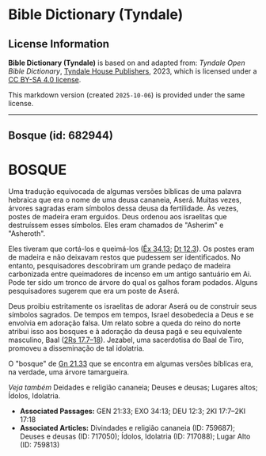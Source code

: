 # Bible Dictionary (Tyndale)

## License Information

**Bible Dictionary (Tyndale)** is based on and adapted from: _Tyndale Open Bible Dictionary_, [Tyndale House Publishers](https://tyndaleopenresources.com/), 2023, which is licensed under a [CC BY-SA 4.0 license](https://creativecommons.org/licenses/by-sa/4.0/legalcode.en).

This markdown version (created `2025-10-06`) is provided under the same license.



--------------------------------

## Bosque (id: 682944)

BOSQUE
======

Uma tradução equivocada de algumas versões bíblicas de uma palavra hebraica que era o nome de uma deusa cananeia, Aserá. Muitas vezes, árvores sagradas eram símbolos dessa deusa da fertilidade. Às vezes, postes de madeira eram erguidos. Deus ordenou aos israelitas que destruíssem esses símbolos. Eles eram chamados de "Asherim" e "Asheroth".

Eles tiveram que cortá\-los e queimá\-los ([Êx 34\.13](https://ref.ly/Exod34:13); [Dt 12\.3](https://ref.ly/Deut12:3)). Os postes eram de madeira e não deixavam restos que pudessem ser identificados. No entanto, pesquisadores descobriram um grande pedaço de madeira carbonizada entre queimadores de incenso em um antigo santuário em Ai. Pode ter sido um tronco de árvore do qual os galhos foram podados. Alguns pesquisadores sugerem que era um poste de Aserá.

Deus proibiu estritamente os israelitas de adorar Aserá ou de construir seus símbolos sagrados. De tempos em tempos, Israel desobedecia a Deus e se envolvia em adoração falsa. Um relato sobre a queda do reino do norte atribui isso aos bosques e à adoração da deusa pagã e seu equivalente masculino, Baal ([2Rs 17\.7–18](https://ref.ly/2Kgs17:7-2Kgs17:18)). Jezabel, uma sacerdotisa do Baal de Tiro, promoveu a disseminação de tal idolatria.

O "bosque" de [Gn 21\.33](https://ref.ly/Gen21:33) que se encontra em algumas versões bíblicas era, na verdade, uma árvore tamargueira.

*Veja também* Deidades e religião cananeia; Deuses e deusas; Lugares altos; Ídolos, Idolatria.

* **Associated Passages:** GEN 21:33; EXO 34:13; DEU 12:3; 2KI 17:7–2KI 17:18
* **Associated Articles:** Divindades e religião cananeia (ID: 759687); Deuses e deusas (ID: 717050); Ídolos, Idolatria (ID: 717088); Lugar Alto (ID: 759813)

